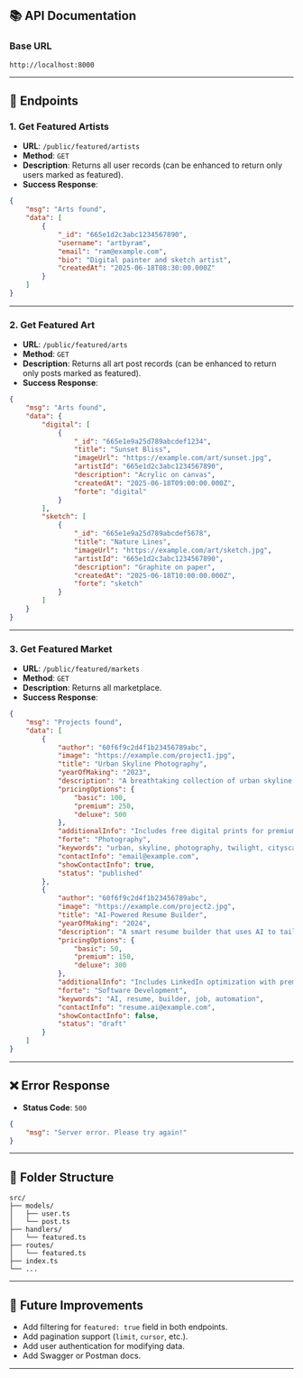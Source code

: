 ## 📚 API Documentation

### Base URL

```
http://localhost:8000
```

---

## 📂 Endpoints

### 1. Get Featured Artists

- **URL**: `/public/featured/artists`
- **Method**: `GET`
- **Description**: Returns all user records (can be enhanced to return only users marked as featured).
- **Success Response**:

```json
{
    "msg": "Arts found",
    "data": [
        {
            "_id": "665e1d2c3abc1234567890",
            "username": "artbyram",
            "email": "ram@example.com",
            "bio": "Digital painter and sketch artist",
            "createdAt": "2025-06-18T08:30:00.000Z"
        }
    ]
}
```

---

### 2. Get Featured Art

- **URL**: `/public/featured/arts`
- **Method**: `GET`
- **Description**: Returns all art post records (can be enhanced to return only posts marked as featured).
- **Success Response**:

```json
{
    "msg": "Arts found",
    "data": {
        "digital": [
            {
                "_id": "665e1e9a25d789abcdef1234",
                "title": "Sunset Bliss",
                "imageUrl": "https://example.com/art/sunset.jpg",
                "artistId": "665e1d2c3abc1234567890",
                "description": "Acrylic on canvas",
                "createdAt": "2025-06-18T09:00:00.000Z",
                "forte": "digital"
            }
        ],
        "sketch": [
            {
                "_id": "665e1e9a25d789abcdef5678",
                "title": "Nature Lines",
                "imageUrl": "https://example.com/art/sketch.jpg",
                "artistId": "665e1d2c3abc1234567890",
                "description": "Graphite on paper",
                "createdAt": "2025-06-18T10:00:00.000Z",
                "forte": "sketch"
            }
        ]
    }
}
```

---

### 3. Get Featured Market

- **URL**: `/public/featured/markets`
- **Method**: `GET`
- **Description**: Returns all marketplace.
- **Success Response**:

```json
{
    "msg": "Projects found",
    "data": [
        {
            "author": "60f6f9c2d4f1b23456789abc",
            "image": "https://example.com/project1.jpg",
            "title": "Urban Skyline Photography",
            "yearOfMaking": "2023",
            "description": "A breathtaking collection of urban skyline photos shot during twilight.",
            "pricingOptions": {
                "basic": 100,
                "premium": 250,
                "deluxe": 500
            },
            "additionalInfo": "Includes free digital prints for premium and deluxe packages.",
            "forte": "Photography",
            "keywords": "urban, skyline, photography, twilight, cityscape",
            "contactInfo": "email@example.com",
            "showContactInfo": true,
            "status": "published"
        },
        {
            "author": "60f6f9c2d4f1b23456789abc",
            "image": "https://example.com/project2.jpg",
            "title": "AI-Powered Resume Builder",
            "yearOfMaking": "2024",
            "description": "A smart resume builder that uses AI to tailor content based on job roles.",
            "pricingOptions": {
                "basic": 50,
                "premium": 150,
                "deluxe": 300
            },
            "additionalInfo": "Includes LinkedIn optimization with premium package.",
            "forte": "Software Development",
            "keywords": "AI, resume, builder, job, automation",
            "contactInfo": "resume.ai@example.com",
            "showContactInfo": false,
            "status": "draft"
        }
    ]
}
```

---

## ❌ Error Response

- **Status Code**: `500`

```json
{
    "msg": "Server error. Please try again!"
}
```

---

## 📁 Folder Structure

```
src/
├── models/
│   ├── user.ts
│   └── post.ts
├── handlers/
│   └── featured.ts
├── routes/
│   └── featured.ts
├── index.ts
└── ...
```

---

## 🔮 Future Improvements

- Add filtering for `featured: true` field in both endpoints.
- Add pagination support (`limit`, `cursor`, etc.).
- Add user authentication for modifying data.
- Add Swagger or Postman docs.

---
